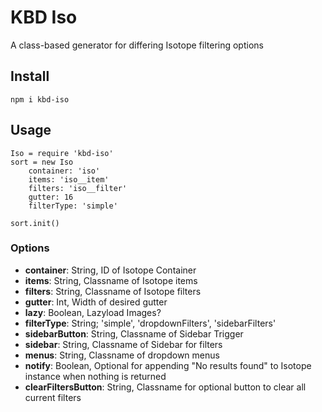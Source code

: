 # KBD Iso
A class-based generator for differing Isotope filtering options

## Install
`npm i kbd-iso`

## Usage
```
Iso = require 'kbd-iso'
sort = new Iso
	container: 'iso'
	items: 'iso__item'
	filters: 'iso__filter'
	gutter: 16
	filterType: 'simple'

sort.init()
```

### Options
* **container**: String, ID of Isotope Container
* **items**: String, Classname of Isotope items 
* **filters**: String, Classname of Isotope filters
* **gutter**: Int, Width of desired gutter 
* **lazy**: Boolean, Lazyload Images?
* **filterType**: String; 'simple', 'dropdownFilters', 'sidebarFilters'
* **sidebarButton**: String, Classname of Sidebar Trigger
* **sidebar**: String, Classname of Sidebar for filters
* **menus**: String, Classname of dropdown menus
* **notify**: Boolean, Optional for appending "No results found" to Isotope instance when nothing is returned
* **clearFiltersButton**: String, Classname for optional button to clear all current filters